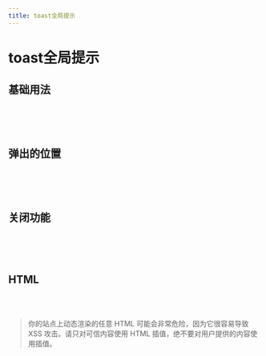 ```yaml
---
title: toast全局提示
---
```


# toast全局提示


## 基础用法

<toast-default></toast-default>

<br/>
<br/>
<br/>

## 弹出的位置


<toast-position></toast-position>

<br/>
<br/>
<br/>

## 关闭功能


<toast-close></toast-close>

<br/>
<br/>
<br/>

## HTML

<toast-html></toast-html>

<br/>
<br/>

>你的站点上动态渲染的任意 HTML 可能会非常危险，因为它很容易导致 XSS 攻击。请只对可信内容使用 HTML 插值，绝不要对用户提供的内容使用插值。
